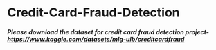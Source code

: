 # Credit-Card-Fraud-Detection
##### **Please download the dataset for credit card fraud detection project- https://www.kaggle.com/datasets/mlg-ulb/creditcardfraud**
